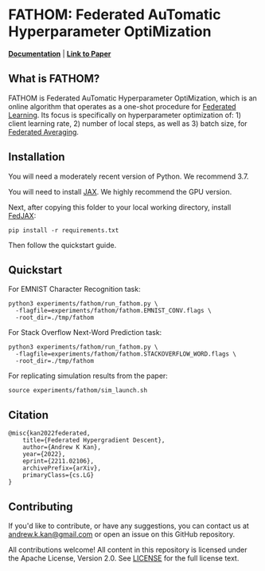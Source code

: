 # FATHOM: Federated AuTomatic Hyperparameter OptiMization

[**Documentation**](./documentation/fathom/index.html) |
[**Link to Paper**](https://arxiv.org/abs/2211.02106) 


## What is FATHOM?

FATHOM is Federated AuTomatic Hyperparameter OptiMization, which is an online algorithm that operates as a one-shot procedure for [Federated Learning].  Its focus is specifically on hyperparameter optimization of: 1) client learning rate, 2) number of local steps, as well as 3) batch size, for [Federated Averaging].  


## Installation

You will need a moderately recent version of Python.  We recommend 3.7.

You will need to install [JAX]. We highly recommend the GPU version.  

Next, after copying this folder to your local working directory, install [FedJAX]:
```
pip install -r requirements.txt

```

Then follow the quickstart guide.

## Quickstart

For EMNIST Character Recognition task:
```
python3 experiments/fathom/run_fathom.py \
  -flagfile=experiments/fathom/fathom.EMNIST_CONV.flags \
  -root_dir=./tmp/fathom
```

For Stack Overflow Next-Word Prediction task:
```
python3 experiments/fathom/run_fathom.py \
  -flagfile=experiments/fathom/fathom.STACKOVERFLOW_WORD.flags \
  -root_dir=./tmp/fathom
```

For replicating simulation results from the paper:
```
source experiments/fathom/sim_launch.sh
```

## Citation
```
@misc{kan2022federated,
    title={Federated Hypergradient Descent},
    author={Andrew K Kan},
    year={2022},
    eprint={2211.02106},
    archivePrefix={arXiv},
    primaryClass={cs.LG}
}
```


## Contributing

If you'd like to contribute, or have any suggestions, you can contact us at andrew.k.kan@gmail.com or open an issue on this GitHub repository.

All contributions welcome! All content in this repository is licensed under the Apache License, Version 2.0. See [LICENSE] for the full license text.


[JAX]: https://github.com/google/jax
[FedJAX]: https://github.com/google/fedjax
[Federated Learning]: https://ai.googleblog.com/2017/04/federated-learning-collaborative.html
[Federated Averaging]: https://arxiv.org/abs/1602.05629
[LICENSE]: LICENSE

